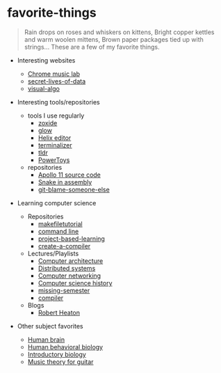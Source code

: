 # favorite-things
> Rain drops on roses and whiskers on kittens,
> Bright copper kettles and warm woolen mittens,
> Brown paper packages tied up with strings...
> These are a few of my favorite things.

- Interesting websites
  - [Chrome music lab](https://musiclab.chromeexperiments.com/)
  - [secret-lives-of-data](https://thesecretlivesofdata.com/)
  - [visual-algo](https://visualgo.net/en)

- Interesting tools/repositories
  - tools I use regularly
    - [zoxide](https://github.com/ajeetdsouza/zoxide)
    - [glow](https://github.com/charmbracelet/glow)
    - [Helix editor](https://helix-editor.com/)
    - [terminalizer](https://github.com/faressoft/terminalizer)
    - [tldr](https://github.com/tldr-pages/tldr)
    - [PowerToys](https://github.com/microsoft/PowerToys)
  - repositories
    - [Apollo 11 source code](https://github.com/chrislgarry/Apollo-11)
    - [Snake in assembly](https://github.com/donno2048/snake)
    - [git-blame-someone-else](https://github.com/jayphelps/git-blame-someone-else)

- Learning computer science
  - Repositories
    - [makefiletutorial](https://github.com/theicfire/makefiletutorial)
    - [command line](https://github.com/jlevy/the-art-of-command-line)
    - [project-based-learning](https://github.com/practical-tutorials/project-based-learning)
    - [create-a-compiler](https://craftinginterpreters.com/)
  - Lectures/Playlists
    - [Computer architecture](https://www.youtube.com/playlist?list=PLhMnuBfGeCDM8pXLpqib90mDFJI-e1lpk)
    - [Distributed systems](https://www.youtube.com/playlist?list=PLrw6a1wE39_tb2fErI4-WkMbsvGQk9_UB)
    - [Computer networking](https://www.youtube.com/playlist?list=PLm556dMNleHc1MWN5BX9B2XkwkNE2Djiu)
    - [Computer science history](https://www.youtube.com/playlist?list=PL8dPuuaLjXtNlUrzyH5r6jN9ulIgZBpdo)
    - [missing-semester](https://missing.csail.mit.edu/)
    - [compiler](https://www.youtube.com/playlist?list=PLRAdsfhKI4OWNOSfS7EUu5GRAVmze1t2y)
  - Blogs
    - [Robert Heaton](https://robertheaton.com/)


- Other subject favorites
  - [Human brain](https://www.youtube.com/playlist?list=PLUl4u3cNGP60IKRN_pFptIBxeiMc0MCJP)
  - [Human behavioral biology](https://www.youtube.com/playlist?list=PL848F2368C90DDC3D)
  - [Introductory biology](https://www.youtube.com/playlist?list=PLUl4u3cNGP63LmSVIVzy584-ZbjbJ-Y63)
  - [Music theory for guitar](https://www.youtube.com/playlist?list=PLDNPXoSAAaRJ9CoWhCyxeqmKRKvZv0iu4)
